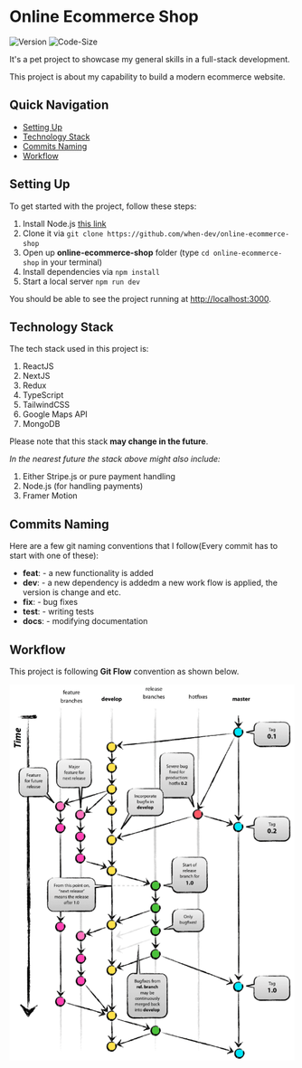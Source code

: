 # Online Ecommerce Shop

![Version](https://img.shields.io/github/package-json/v/when-dev/online-ecommerce-shop?color=green)
![Code-Size](https://img.shields.io/github/languages/code-size/when-dev/online-ecommerce-shop)

It's a pet project to showcase my general skills in a full-stack development.

This project is about my capability to build a modern ecommerce website.

## Quick Navigation

- [Setting Up](#Setting-Up)
- [Technology Stack](#Technology-Stack)
- [Commits Naming](#Commits-Naming)
- [Workflow](#Workflow)

## Setting Up

To get started with the project, follow these steps:

1. Install Node.js [this link](https://nodejs.org/en/download/)
2. Clone it via `git clone https://github.com/when-dev/online-ecommerce-shop`
3. Open up **online-ecommerce-shop** folder (type `cd online-ecommerce-shop` in your terminal)
4. Install dependencies via `npm install`
5. Start a local server `npm run dev`

You should be able to see the project running at [http://localhost:3000](http://localhost:3000).

## Technology Stack

The tech stack used in this project is:

1. ReactJS
2. NextJS
3. Redux
4. TypeScript
5. TailwindCSS
6. Google Maps API
7. MongoDB

Please note that this stack **may change in the future**.

_In the nearest future the stack above might also include:_

1. Either Stripe.js or pure payment handling
2. Node.js (for handling payments)
3. Framer Motion

## Commits Naming

Here are a few git naming conventions that I follow(Every commit has to start with one of these):

- **feat**: - a new functionality is added
- **dev**: - a new dependency is addedm a new work flow is applied, the version is change and etc.
- **fix**: - bug fixes
- **test**: - writing tests
- **docs**: - modifying documentation

## Workflow

This project is following **Git Flow** convention as shown below.

![Git Flow](/docs/gitflow.png)